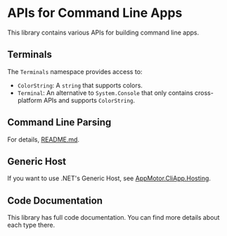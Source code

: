 ﻿---
icon: terminal
---
# APIs for Command Line Apps

This library contains various APIs for building command line apps.

## Terminals

The `Terminals` namespace provides access to:

* `ColorString`: A `string` that supports colors.
* `Terminal`: An alternative to `System.Console` that only contains cross-platform APIs and supports `ColorString`.

## Command Line Parsing

For details, [README.md](CommandLine/README.md).

## Generic Host

If you want to use .NET's Generic Host, see [AppMotor.CliApp.Hosting](CommandLine/Hosting/README.md).

## Code Documentation

This library has full code documentation. You can find more details about each type there.
